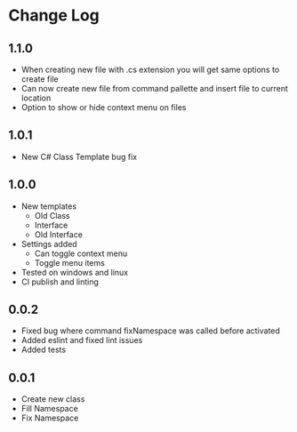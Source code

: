# Change Log

## 1.1.0

- When creating new file with .cs extension you will get same options to create file
- Can now create new file from command pallette and insert file to current location
- Option to show or hide context menu on files

## 1.0.1

- New C# Class Template bug fix

## 1.0.0

- New templates
  - Old Class
  - Interface
  - Old Interface
- Settings added
  - Can toggle context menu
  - Toggle menu items
- Tested on windows and linux
- CI publish and linting

## 0.0.2

- Fixed bug where command fixNamespace was called before activated
- Added eslint and fixed lint issues
- Added tests

## 0.0.1

- Create new class
- Fill Namespace
- Fix Namespace
